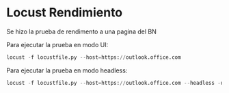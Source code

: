 # Locust Rendimiento
Se hizo la prueba de rendimento a una pagina del BN

Para ejecutar la prueba en modo UI:
```python
locust -f locustfile.py --host=https://outlook.office.com
```


Para ejecutar la prueba en modo headless:
```python
locust -f locustfile.py --host=https://outlook.office.com --headless -u 1500 -r 0.208 --stop-timeout 10 --csv=resultado_prueba
```
